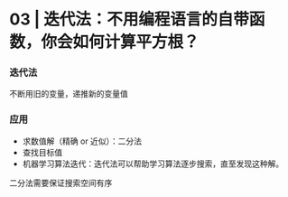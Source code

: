 # 03 | 迭代法：不用编程语言的自带函数，你会如何计算平方根？

### 迭代法

不断用旧的变量，递推新的变量值

### 应用

- 求数值解（精确 or 近似）：二分法
- 查找目标值
- 机器学习算法迭代：迭代法可以帮助学习算法逐步搜索，直至发现这种解。

二分法需要保证搜索空间有序

